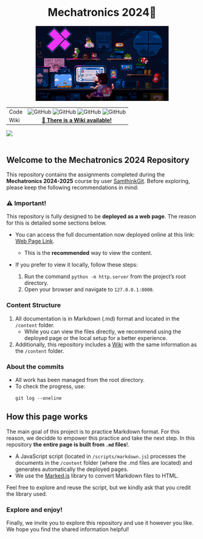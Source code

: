 # <div align="center">Mechatronics 2024🚀</div>

<div align="center">
  <img src="../media/landing-gif.gif" alt="Mechatronics Gif" width="350">

|       |                                                                                                                                                                        |
| ----- | ---------------------------------------------------------------------------------------------------------------------------------------------------------------------- |
| Code  | ![GitHub](https://img.shields.io/badge/License-MIT-blue) ![GitHub](https://img.shields.io/badge/Version-1.0-blue) ![GitHub](https://img.shields.io/badge/release-done-green) ![GitHub](https://img.shields.io/badge/Deploy-Completed-white) |
| Wiki  | <div align="center"><a href="https://github.com/SamthinkGit/Mecatronica-2024-2025/wiki"><strong>📖 There is a Wiki available!</strong></a></div>                  |
</div>

<img src="https://user-images.githubusercontent.com/73097560/115834477-dbab4500-a447-11eb-908a-139a6edaec5c.gif"><br><br>

## Welcome to the Mechatronics 2024 Repository

This repository contains the assignments completed during the **Mechatronics 2024-2025** course by user [SamthinkGit](https://github.com/SamthinkGit). Before exploring, please keep the following recommendations in mind:

### ⚠️ Important! 

This repository is fully designed to be **deployed as a web page**. The reason for this is detailed some sections below.

- You can access the full documentation now deployed online at this link: [Web Page Link](https://samthinkgit.github.io/Mecatronica-2024-2025/).
  - This is the **recommended** way to view the content.

- If you prefer to view it locally, follow these steps:
  1. Run the command `python -m http.server` from the project’s root directory.
  2. Open your browser and navigate to `127.0.0.1:8000`.

### Content Structure

1. All documentation is in Markdown (.md) format and located in the `/content` folder.
   - While you can view the files directly, we recommend using the deployed page or the local setup for a better experience.
2. Additionally, this repository includes a [Wiki](https://github.com/SamthinkGit/Mecatronica-2024-2025/wiki) with the same information as the `/content` folder.

### About the commits

- All work has been managed from the root directory.
- To check the progress, use:
  ```
  git log --oneline
  ```

## How this page works

The main goal of this project is to practice Markdown format. For this reason, we decidde to empower this practice and take the next step. In this repository **the entire page is built from `.md` files**!.

- A JavaScript script (located in `/scripts/markdown.js`) processes the documents in the `/content` folder (where the .md files are located) and generates automatically the deployed pages.
- We use the [Marked.js](https://github.com/markedjs/marked) library to convert Markdown files to HTML.

Feel free to explore and reuse the script, but we kindly ask that you credit the library used.

### Explore and enjoy!

Finally, we invite you to explore this repository and use it however you like. We hope you find the shared information helpful!